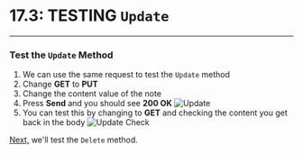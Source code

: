 # 17.3: TESTING `Update`
---
### Test the `Update` Method
1. We can use the same request to test the `Update` method
2. Change **GET** to **PUT**
3. Change the content value of the note
4. Press **Send** and you should see **200 OK**
![Update](/assets/17.3-A.png)
5. You can test this by changing to **GET** and checking the content you get back in the body
![Update Check](/assets/17.3-B.png)

[Next,](17.4-DeleteTest.md) we'll test the `Delete` method.